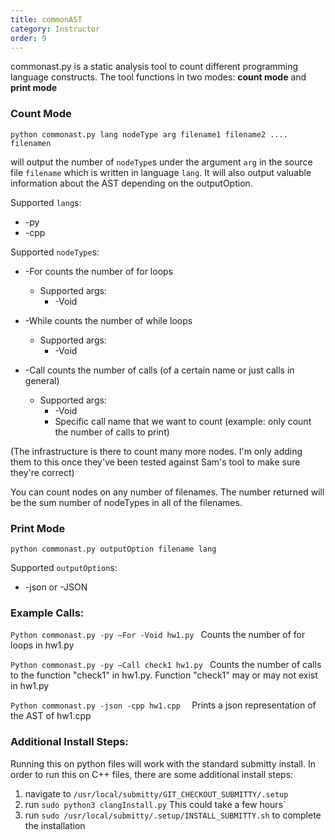 ```yaml
---
title: commonAST
category: Instructor
order: 9
---
```


commonast.py is a static analysis tool to count different programming language constructs. 
The tool functions in two modes: **count mode** and **print mode**

### Count Mode

```
python commonast.py lang nodeType arg filename1 filename2 .... filenamen 
```
will output the number of ```nodeType```s under the argument ```arg``` in the source file ```filename``` which is written in language ```lang```. It will also output valuable information about the AST depending on the outputOption. 

Supported ```lang```s: 
* -py 
* -cpp 


Supported ```nodeType```s: 
* -For counts the number of for loops
    * Supported args:  
        * -Void 
        
* -While counts the number of while loops
    * Supported args:  
        * -Void 
        
* -Call counts the number of calls (of a certain name or just calls in general)
    * Supported args:  
        * -Void 
        * Specific call name that we want to count (example: only count the number of calls to print) 

(The infrastructure is there to count many more nodes. I'm only adding them to this once they've been tested against Sam's tool to make sure they're correct) 

You can count nodes on any number of filenames. The number returned will be the sum number of nodeTypes in all of the filenames. 

### Print Mode

```
python commonast.py outputOption filename lang
```

Supported ```outputOption```s: 
* -json or -JSON 

### Example Calls: 

```Python commonast.py -py –For -Void hw1.py ```
Counts the number of for loops in hw1.py 

```Python commonast.py -py –Call check1 hw1.py ```
Counts the number of calls to the function "check1" in hw1.py. Function "check1" may or may not exist in hw1.py 

```Python commonast.py -json -cpp hw1.cpp  ```
Prints a json representation of the AST of hw1.cpp  


### Additional Install Steps:
Running this on python files will work with the standard submitty install. In order to run this on C++ files, there are some additional install steps:
1. navigate to ```/usr/local/submitty/GIT_CHECKOUT_SUBMITTY/.setup```
2. run ```sudo python3 clangInstall.py``` This could take a few hours`
3. run ```sudo /usr/local/submitty/.setup/INSTALL_SUBMITTY.sh``` to complete the installation
